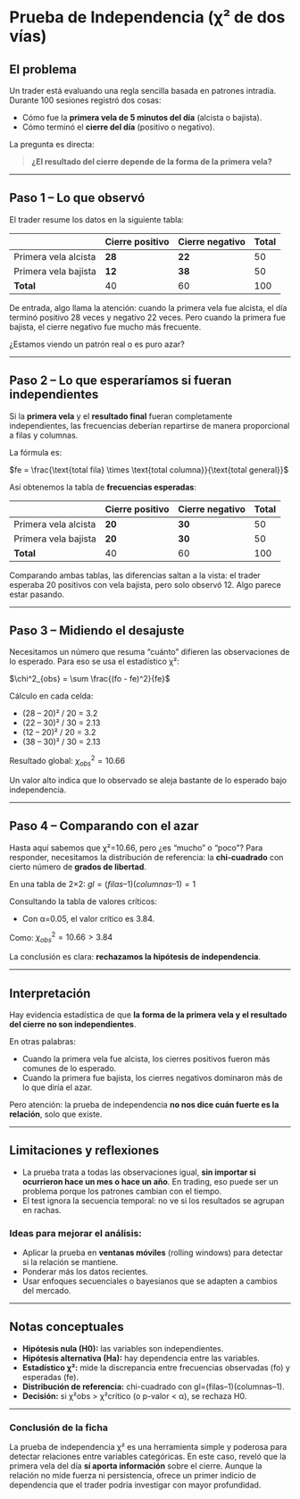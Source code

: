 # Prueba de Independencia (χ² de dos vías)

## El problema

Un trader está evaluando una regla sencilla basada en patrones intradía. Durante 100 sesiones registró dos cosas:

* Cómo fue la **primera vela de 5 minutos del día** (alcista o bajista).
* Cómo terminó el **cierre del día** (positivo o negativo).

La pregunta es directa:

> **¿El resultado del cierre depende de la forma de la primera vela?**

---

## Paso 1 – Lo que observó

El trader resume los datos en la siguiente tabla:

|                      | Cierre positivo | Cierre negativo | Total |
| -------------------- | --------------- | --------------- | ----- |
| Primera vela alcista | **28**          | **22**          | 50    |
| Primera vela bajista | **12**          | **38**          | 50    |
| **Total**            | 40              | 60              | 100   |

De entrada, algo llama la atención: cuando la primera vela fue alcista, el día terminó positivo 28 veces y negativo 22 veces. Pero cuando la primera fue bajista, el cierre negativo fue mucho más frecuente.

¿Estamos viendo un patrón real o es puro azar?

---

## Paso 2 – Lo que esperaríamos si fueran independientes

Si la **primera vela** y el **resultado final** fueran completamente independientes, las frecuencias deberían repartirse de manera proporcional a filas y columnas.

La fórmula es:

$fe = \frac{\text{total fila} \times \text{total columna}}{\text{total general}}$

Así obtenemos la tabla de **frecuencias esperadas**:

|                      | Cierre positivo | Cierre negativo | Total |
| -------------------- | --------------- | --------------- | ----- |
| Primera vela alcista | **20**          | **30**          | 50    |
| Primera vela bajista | **20**          | **30**          | 50    |
| **Total**            | 40              | 60              | 100   |

Comparando ambas tablas, las diferencias saltan a la vista: el trader esperaba 20 positivos con vela bajista, pero solo observó 12. Algo parece estar pasando.

---

## Paso 3 – Midiendo el desajuste

Necesitamos un número que resuma “cuánto” difieren las observaciones de lo esperado. Para eso se usa el estadístico χ²:

$\chi^2_{obs} = \sum \frac{(fo - fe)^2}{fe}$

Cálculo en cada celda:

* (28 – 20)² / 20 = 3.2
* (22 – 30)² / 30 = 2.13
* (12 – 20)² / 20 = 3.2
* (38 – 30)² / 30 = 2.13

Resultado global:
$\chi^2_{obs} = 10.66$

Un valor alto indica que lo observado se aleja bastante de lo esperado bajo independencia.

---

## Paso 4 – Comparando con el azar

Hasta aquí sabemos que χ²=10.66, pero ¿es “mucho” o “poco”? Para responder, necesitamos la distribución de referencia: la **chi-cuadrado** con cierto número de **grados de libertad**.

En una tabla de 2×2:
$gl = (filas – 1)(columnas – 1) = 1$

Consultando la tabla de valores críticos:

* Con α=0.05, el valor crítico es 3.84.

Como:
$\chi^2_{obs} = 10.66 > 3.84$

La conclusión es clara: **rechazamos la hipótesis de independencia**.

---

## Interpretación

Hay evidencia estadística de que **la forma de la primera vela y el resultado del cierre no son independientes**.

En otras palabras:

* Cuando la primera vela fue alcista, los cierres positivos fueron más comunes de lo esperado.
* Cuando la primera fue bajista, los cierres negativos dominaron más de lo que diría el azar.

Pero atención: la prueba de independencia **no nos dice cuán fuerte es la relación**, solo que existe.

---

## Limitaciones y reflexiones

* La prueba trata a todas las observaciones igual, **sin importar si ocurrieron hace un mes o hace un año**. En trading, eso puede ser un problema porque los patrones cambian con el tiempo.
* El test ignora la secuencia temporal: no ve si los resultados se agrupan en rachas.

### Ideas para mejorar el análisis:

* Aplicar la prueba en **ventanas móviles** (rolling windows) para detectar si la relación se mantiene.
* Ponderar más los datos recientes.
* Usar enfoques secuenciales o bayesianos que se adapten a cambios del mercado.

---

## Notas conceptuales

* **Hipótesis nula (H0):** las variables son independientes.
* **Hipótesis alternativa (Ha):** hay dependencia entre las variables.
* **Estadístico χ²:** mide la discrepancia entre frecuencias observadas (fo) y esperadas (fe).
* **Distribución de referencia:** chi-cuadrado con gl=(filas–1)(columnas–1).
* **Decisión:** si χ²obs > χ²crítico (o p-valor < α), se rechaza H0.

---

### Conclusión de la ficha

La prueba de independencia χ² es una herramienta simple y poderosa para detectar relaciones entre variables categóricas. En este caso, reveló que la primera vela del día **sí aporta información** sobre el cierre. Aunque la relación no mide fuerza ni persistencia, ofrece un primer indicio de dependencia que el trader podría investigar con mayor profundidad.

